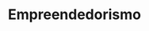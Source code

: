 ---
view: category
lang: pt-br
order: 4
top: true
title: Empreendedorismo
description: 
excerpt: 
slug: empreendedorismo
meta:
  - property: og:image
    content: https://ktquez.com/share/ktquez-play-image-share.png
  - name: twitter:image
    content: https://ktquez.com/share/ktquez-play-image-share.png
---